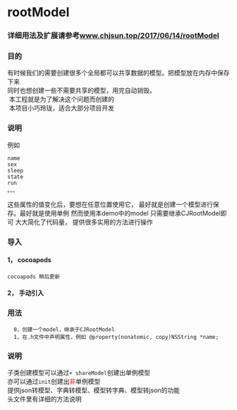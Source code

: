 # rootModel

### 详细用法及扩展请参考<a href="http://www.chjsun.top/2017/06/14/rootModel/" target="rootModel">www.chjsun.top/2017/06/14/rootModel</a>
### 目的
  有时候我们的需要创建很多个全局都可以共享数据的模型。把模型放在内存中保存下来<br/>
  同时也想创建一些不需要共享的模型，用完自动销毁。<br/>
  本工程就是为了解决这个问题而创建的<br/>
  本项目小巧玲珑，适合大部分项目开发
### 说明 
例如

	name
	sex
	sleep
	state
	run
	。。。
	
这些属性的值变化后，要想在任意位置使用它， 最好就是创建一个模型进行保存。最好就是使用单例
然而使用本demo中的model
只需要继承CJRootModel即可
大大简化了代码量，
提供很多实用的方法进行操作

### 导入
#### 1， cocoapods
	cocoapods 稍后更新
#### 2， 手动引入

### 用法
```
  0，创建一个model，继承于CJRootModel
  1，在.h文件中声明属性，例如 @property(nonatomic, copy)NSString *name;
```

### 说明
子类创建模型可以通过```+ shareModel```创建出单例模型<br/>
亦可以通过```init```创建出<span style="color:#f00">非</span>单例模型<br/>
提供json转模型、字典转模型、模型转字典、模型转json的功能<br/>
头文件里有详细的方法说明


  
  
  
